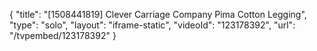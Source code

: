 {
    "title": "[1508441819] Clever Carriage Company Pima Cotton Legging",
    "type": "solo",
    "layout": "iframe-static",
    "videoId": "123178392",
    "url": "\/tvpembed\/123178392"
}